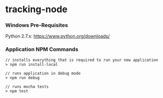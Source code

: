 tracking-node
==========================

### Windows Pre-Requisites
Python 2.7.x: https://www.python.org/downloads/

### Application NPM Commands ###
```
// installs everything that is required to run your new application
> npm run install-local
```
```
// runs application in debug mode
> npm run debug
```
```
// runs mocha tests
> npm test
```